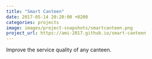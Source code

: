 ```yaml
---
title: "Smart Canteen"
date: 2017-05-14 20:20:00 +0200
categories: projects
image: images/project-snapshots/smartcanteen.png
project_url: https://ami-2017.github.io/smart-canteen
---
```


Improve the service quality of any canteen.
